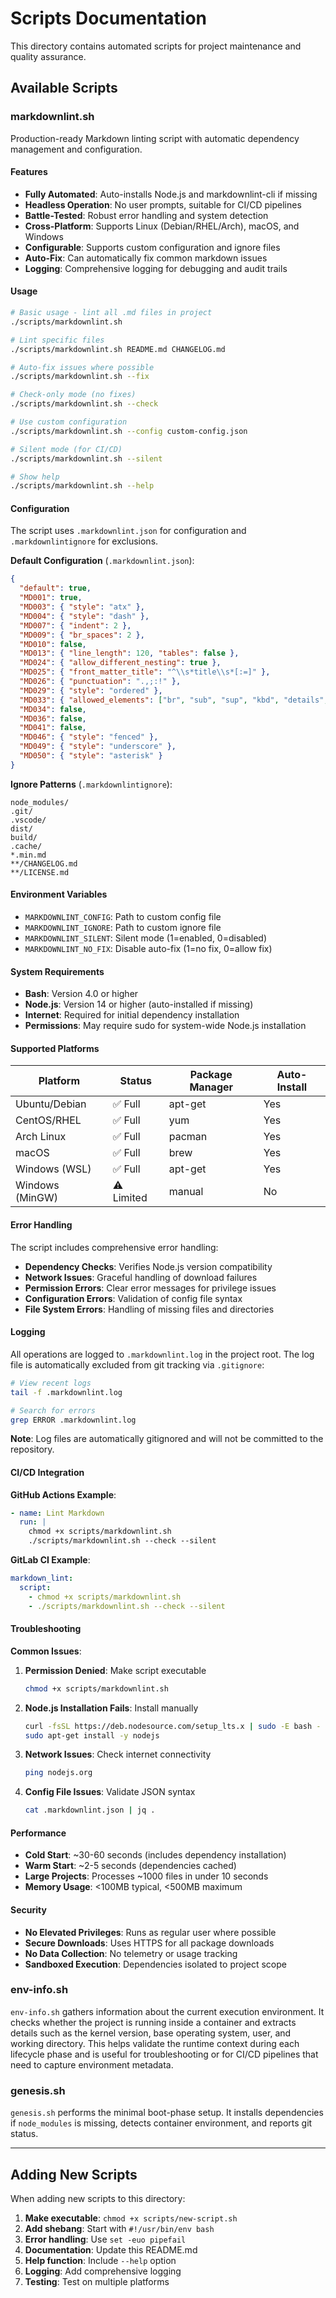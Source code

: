 # Scripts Documentation

This directory contains automated scripts for project maintenance and quality assurance.

## Available Scripts

### markdownlint.sh

Production-ready Markdown linting script with automatic dependency management and configuration.

#### Features

- **Fully Automated**: Auto-installs Node.js and markdownlint-cli if missing
- **Headless Operation**: No user prompts, suitable for CI/CD pipelines
- **Battle-Tested**: Robust error handling and system detection
- **Cross-Platform**: Supports Linux (Debian/RHEL/Arch), macOS, and Windows
- **Configurable**: Supports custom configuration and ignore files
- **Auto-Fix**: Can automatically fix common markdown issues
- **Logging**: Comprehensive logging for debugging and audit trails

#### Usage

```bash
# Basic usage - lint all .md files in project
./scripts/markdownlint.sh

# Lint specific files
./scripts/markdownlint.sh README.md CHANGELOG.md

# Auto-fix issues where possible
./scripts/markdownlint.sh --fix

# Check-only mode (no fixes)
./scripts/markdownlint.sh --check

# Use custom configuration
./scripts/markdownlint.sh --config custom-config.json

# Silent mode (for CI/CD)
./scripts/markdownlint.sh --silent

# Show help
./scripts/markdownlint.sh --help
```

#### Configuration

The script uses `.markdownlint.json` for configuration and `.markdownlintignore` for exclusions.

**Default Configuration** (`.markdownlint.json`):

```json
{
  "default": true,
  "MD001": true,
  "MD003": { "style": "atx" },
  "MD004": { "style": "dash" },
  "MD007": { "indent": 2 },
  "MD009": { "br_spaces": 2 },
  "MD010": false,
  "MD013": { "line_length": 120, "tables": false },
  "MD024": { "allow_different_nesting": true },
  "MD025": { "front_matter_title": "^\\s*title\\s*[:=]" },
  "MD026": { "punctuation": ".,;:!" },
  "MD029": { "style": "ordered" },
  "MD033": { "allowed_elements": ["br", "sub", "sup", "kbd", "details", "summary"] },
  "MD034": false,
  "MD036": false,
  "MD041": false,
  "MD046": { "style": "fenced" },
  "MD049": { "style": "underscore" },
  "MD050": { "style": "asterisk" }
}
```

**Ignore Patterns** (`.markdownlintignore`):

```text
node_modules/
.git/
.vscode/
dist/
build/
.cache/
*.min.md
**/CHANGELOG.md
**/LICENSE.md
```

#### Environment Variables

- `MARKDOWNLINT_CONFIG`: Path to custom config file
- `MARKDOWNLINT_IGNORE`: Path to custom ignore file  
- `MARKDOWNLINT_SILENT`: Silent mode (1=enabled, 0=disabled)
- `MARKDOWNLINT_NO_FIX`: Disable auto-fix (1=no fix, 0=allow fix)

#### System Requirements

- **Bash**: Version 4.0 or higher
- **Node.js**: Version 14 or higher (auto-installed if missing)
- **Internet**: Required for initial dependency installation
- **Permissions**: May require sudo for system-wide Node.js installation

#### Supported Platforms

| Platform | Status | Package Manager | Auto-Install |
|----------|--------|-----------------|--------------|
| Ubuntu/Debian | ✅ Full | apt-get | Yes |
| CentOS/RHEL | ✅ Full | yum | Yes |
| Arch Linux | ✅ Full | pacman | Yes |
| macOS | ✅ Full | brew | Yes |
| Windows (WSL) | ✅ Full | apt-get | Yes |
| Windows (MinGW) | ⚠️ Limited | manual | No |

#### Error Handling

The script includes comprehensive error handling:

- **Dependency Checks**: Verifies Node.js version compatibility
- **Network Issues**: Graceful handling of download failures
- **Permission Errors**: Clear error messages for privilege issues
- **Configuration Errors**: Validation of config file syntax
- **File System Errors**: Handling of missing files and directories

#### Logging

All operations are logged to `.markdownlint.log` in the project root. The log file is automatically excluded from git
tracking via `.gitignore`:

```bash
# View recent logs
tail -f .markdownlint.log

# Search for errors
grep ERROR .markdownlint.log
```

**Note**: Log files are automatically gitignored and will not be committed to the repository.

#### CI/CD Integration

**GitHub Actions Example**:

```yaml
- name: Lint Markdown
  run: |
    chmod +x scripts/markdownlint.sh
    ./scripts/markdownlint.sh --check --silent
```

**GitLab CI Example**:

```yaml
markdown_lint:
  script:
    - chmod +x scripts/markdownlint.sh
    - ./scripts/markdownlint.sh --check --silent
```

#### Troubleshooting

**Common Issues**:

1. **Permission Denied**: Make script executable

   ```bash
   chmod +x scripts/markdownlint.sh
   ```

2. **Node.js Installation Fails**: Install manually

   ```bash
   curl -fsSL https://deb.nodesource.com/setup_lts.x | sudo -E bash -
   sudo apt-get install -y nodejs
   ```

3. **Network Issues**: Check internet connectivity

   ```bash
   ping nodejs.org
   ```

4. **Config File Issues**: Validate JSON syntax

   ```bash
   cat .markdownlint.json | jq .
   ```

#### Performance

- **Cold Start**: ~30-60 seconds (includes dependency installation)
- **Warm Start**: ~2-5 seconds (dependencies cached)
- **Large Projects**: Processes ~1000 files in under 10 seconds
- **Memory Usage**: <100MB typical, <500MB maximum

#### Security

- **No Elevated Privileges**: Runs as regular user where possible
- **Secure Downloads**: Uses HTTPS for all package downloads
- **No Data Collection**: No telemetry or usage tracking
- **Sandboxed Execution**: Dependencies isolated to project scope

### env-info.sh

`env-info.sh` gathers information about the current execution environment. It
checks whether the project is running inside a container and extracts
details such as the kernel version, base operating system, user, and
working directory. This helps validate the runtime context during each
lifecycle phase and is useful for troubleshooting or for CI/CD pipelines
that need to capture environment metadata.
### genesis.sh
`genesis.sh` performs the minimal boot-phase setup. It installs dependencies if `node_modules` is missing, detects container environment, and reports git status.

---

## Adding New Scripts

When adding new scripts to this directory:

1. **Make executable**: `chmod +x scripts/new-script.sh`
2. **Add shebang**: Start with `#!/usr/bin/env bash`
3. **Error handling**: Use `set -euo pipefail`
4. **Documentation**: Update this README.md
5. **Help function**: Include `--help` option
6. **Logging**: Add comprehensive logging
7. **Testing**: Test on multiple platforms
